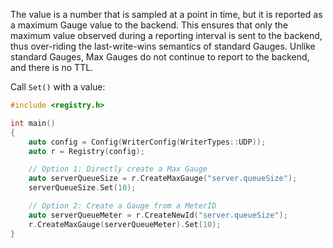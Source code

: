 The value is a number that is sampled at a point in time, but it is reported as a maximum Gauge
value to the backend. This ensures that only the maximum value observed during a reporting interval
is sent to the backend, thus over-riding the last-write-wins semantics of standard Gauges. Unlike
standard Gauges, Max Gauges do not continue to report to the backend, and there is no TTL.

Call `Set()` with a value:

```cpp
#include <registry.h>

int main()
{
    auto config = Config(WriterConfig(WriterTypes::UDP));
    auto r = Registry(config);

    // Option 1: Directly create a Max Gauge
    auto serverQueueSize = r.CreateMaxGauge("server.queueSize");
    serverQueueSize.Set(10);

    // Option 2: Create a Gauge from a MeterID
    auto serverQueueMeter = r.CreateNewId("server.queueSize");
    r.CreateMaxGauge(serverQueueMeter).Set(10);
}
```
